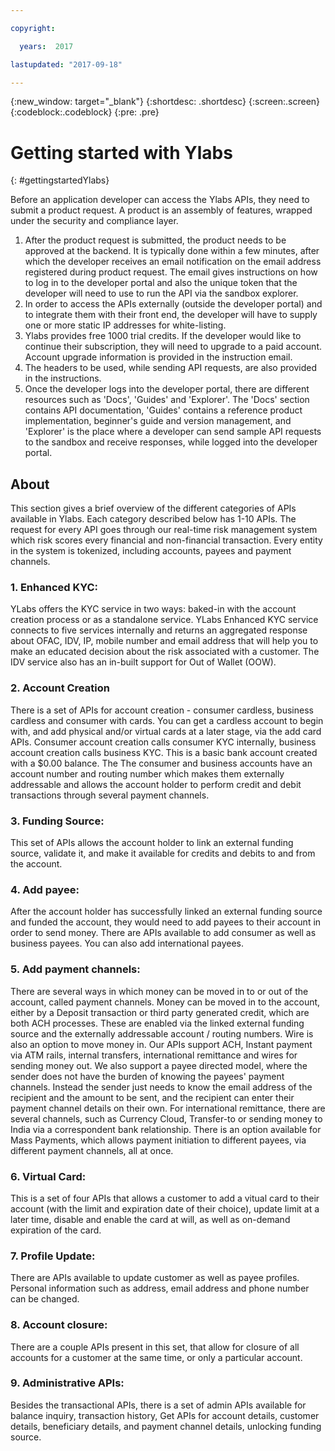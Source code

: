```yaml
---

copyright:

  years:  2017

lastupdated: "2017-09-18"

---
```


{:new_window: target="_blank"}
{:shortdesc: .shortdesc}
{:screen:.screen}
{:codeblock:.codeblock}
{:pre: .pre}

<!-- This template is for getting started with a Bluemix service. It is a task template intended to document productive use of the service. It is not intended for discovery and conceptual information.  -->

<!-- The name of this file should remain index.md.
Please delete out content examples and coding that you are not using for your service. -->

# Getting started with Ylabs
{: #gettingstartedYlabs}

<!-- Short description: REQUIRED
The short description section should include one to two sentences describing why a developer would want to use your service in an app. This should be conversational style. For search engine optimization, include the service long name and "Bluemix". Keep the {: shortdesc} after the first paragraph so that the framework renders it properly.

The Ylabs Marketplace is complete banking stack, with APIs for compliant account opening flows, provision to add payees, and money transfer via several channels, with real time risk monitoring capabilities. KYC flows are built in by default into account opening flows, as well as available satnd-alone. KYC service calls five endpoints for OFAC, IDV, phone, email and IP verification.
{:shortdesc}

<!-- If overview content is required, do not include it here. Put it in a separate "## About" section below the task section. -->

Before an application developer can access the Ylabs APIs, they need to submit a product request. A product is an assembly of features, wrapped under the security and compliance layer.

1. After the product request is submitted, the product needs to be approved at the backend. It is typically done within a few minutes, after which the developer receives an email notification on the email address registered during product request. The email gives instructions on how to log in to the developer portal and also the unique token that the developer will need to use to run the API via the sandbox explorer.
2. In order to access the APIs externally (outside the developer portal) and to integrate them with their front end, the developer will have to supply one or more static IP addresses for white-listing.
3. Ylabs provides free 1000 trial credits. If the developer would like to continue their subscription, they will need to upgrade to a paid account. Account upgrade information is provided in the instruction email.
4. The headers to be used, while sending API requests, are also provided in the instructions.
5. Once the developer logs into the developer portal, there are different resources such as 'Docs', 'Guides' and 'Explorer'. The 'Docs' section contains API documentation, 'Guides' contains a reference product implementation, beginner's guide and version management, and 'Explorer' is the place where a developer can send sample API requests to the sandbox and receive responses, while logged into the developer portal.


## About

This section gives a brief overview of the different categories of APIs available in Ylabs. Each category described below has 1-10 APIs. The request for every API goes through our real-time risk management system which risk scores every financial and non-financial transaction. Every entity in the system is tokenized, including accounts, payees and payment channels.

### 1. Enhanced KYC:
YLabs offers the KYC service in two ways: baked-in with the account creation process or as a standalone service. 
YLabs Enhanced KYC service connects to five services internally and returns an aggregated response about OFAC, IDV, IP, mobile number and email address that will help you to make an educated decision about the risk associated with a customer. The IDV service also has an in-built support for Out of Wallet (OOW).

### 2. Account Creation 
There is a set of APIs for account creation - consumer cardless, business cardless and consumer with cards. You can get a cardless account to begin with, and add physical and/or virtual cards at a later stage, via the add card APIs.
Consumer account creation calls consumer KYC internally, business account creation calls business KYC. This is a basic bank account created with a $0.00 balance. The The consumer and business accounts have an account number and routing number which makes them externally addressable and allows the account holder to perform credit and debit transactions through several payment channels.

### 3. Funding Source:
This set of APIs allows the account holder to link an external funding source, validate it, and make it available for credits and debits to and from the account.

### 4. Add payee:
After the account holder has successfully linked an external funding source and funded the account, they would need to add payees to their account in order to send money. There are APIs available to add consumer as well as business payees. You can also add international payees.

### 5. Add payment channels:
There are several ways in which money can be moved in to or out of the account, called payment channels. Money can be moved in to the account, either by a Deposit transaction or third party generated credit, which are both ACH processes. These are enabled via the linked external funding source and the externally addressable account / routing numbers. Wire is also an option to move money in. 
Our APIs support ACH, Instant payment via ATM rails, internal transfers, international remittance and wires for sending money out. 
We also support a payee directed model, where the sender does not have the burden of knowing the payees' payment channels. Instead the sender just needs to know the email address of the recipient and the amount to be sent, and the recipient can enter their payment channel details on their own.
For international remittance, there are several channels, such as Currency Cloud, Transfer-to or sending money to India via a correspondent bank relationship.
There is an option available for Mass Payments, which allows payment initiation to different payees, via different payment channels, all at once. 

### 6. Virtual Card: 
This is a set of four APIs that allows a customer to add a vitual card to their account (with the limit and expiration date of their choice), update limit at a later time, disable and enable the card at will, as well as on-demand expiration of the card. 

### 7. Profile Update:
There are APIs available to update customer as well as payee profiles. Personal information such as address, email address and phone number can be changed.

### 8. Account closure:
There are a couple APIs present in this set, that allow for closure of all accounts for a customer at the same time, or only a particular account.

### 9. Administrative APIs:
Besides the transactional APIs, there is a set of admin APIs available for balance inquiry, transaction history, Get APIs for account details, customer details, beneficiary details, and payment channel details, unlocking funding source.


<!-- Related links section: still REQUIRED but moved to toc file (in your same folder).  Edit there.
-->
